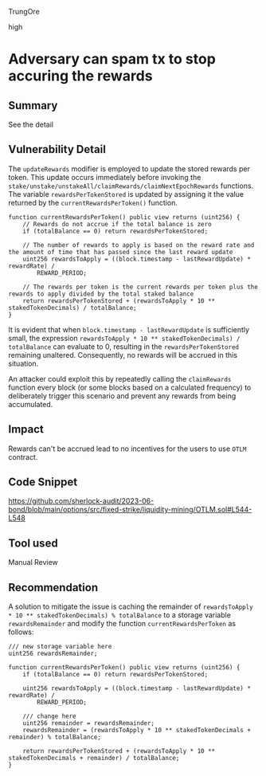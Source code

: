 TrungOre

high

# Adversary can spam tx to stop accuring the rewards

## Summary
See the detail 

## Vulnerability Detail
The `updateRewards` modifier is employed to update the stored rewards per token. This update occurs immediately before invoking the `stake/unstake/unstakeAll/claimRewards/claimNextEpochRewards` functions. The variable `rewardsPerTokenStored` is updated by assigning it the value returned by the `currentRewardsPerToken()` function.
```solidity=
function currentRewardsPerToken() public view returns (uint256) {
    // Rewards do not accrue if the total balance is zero
    if (totalBalance == 0) return rewardsPerTokenStored;

    // The number of rewards to apply is based on the reward rate and the amount of time that has passed since the last reward update
    uint256 rewardsToApply = ((block.timestamp - lastRewardUpdate) * rewardRate) /
        REWARD_PERIOD;

    // The rewards per token is the current rewards per token plus the rewards to apply divided by the total staked balance
    return rewardsPerTokenStored + (rewardsToApply * 10 ** stakedTokenDecimals) / totalBalance;
}
```
It is evident that when `block.timestamp - lastRewardUpdate` is sufficiently small, the expression `rewardsToApply * 10 ** stakedTokenDecimals) / totalBalance` can evaluate to 0, resulting in the `rewardsPerTokenStored` remaining unaltered. Consequently, no rewards will be accrued in this situation.

An attacker could exploit this by repeatedly calling the `claimRewards` function every block (or some blocks based on a calculated frequency) to deliberately trigger this scenario and prevent any rewards from being accumulated.

## Impact
Rewards can't be accrued lead to no incentives for the users to use `OTLM` contract. 

## Code Snippet
https://github.com/sherlock-audit/2023-06-bond/blob/main/options/src/fixed-strike/liquidity-mining/OTLM.sol#L544-L548

## Tool used
Manual Review

## Recommendation
A solution to mitigate the issue is caching the remainder of `rewardsToApply * 10 ** stakedTokenDecimals) % totalBalance` to a storage variable `rewardsRemainder` and modify the function `currentRewardsPerToken` as follows: 
```solidity=
/// new storage variable here 
uint256 rewardsRemainder;

function currentRewardsPerToken() public view returns (uint256) {
    if (totalBalance == 0) return rewardsPerTokenStored;

    uint256 rewardsToApply = ((block.timestamp - lastRewardUpdate) * rewardRate) /
        REWARD_PERIOD;
    
    /// change here 
    uint256 remainder = rewardsRemainder; 
    rewardsRemainder = (rewardsToApply * 10 ** stakedTokenDecimals + remainder) % totalBalance; 
    
    return rewardsPerTokenStored + (rewardsToApply * 10 ** stakedTokenDecimals + remainder) / totalBalance;
}
```